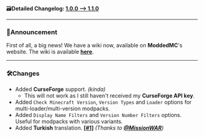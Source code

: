 🗃️**Detailed Changelog: [1.0.0 --> 1.1.0](https://github.com/UltimatChamp/ModpackUtils/compare/1.0.0+fabric.1.21.3...1.1.0+fabric.1.21.3)**

<hr>

### 📢Announcement

First of all, a big news! We have a wiki now, available on **ModdedMC**'s website. The wiki is available [**here**](https://moddedmc.org/en/mod/mutils/docs).

<hr>

### 🛠️Changes

- Added **CurseForge** support. _(kinda)_
  - This will not work as I still haven't received my **CurseForge API key**.
- Added `Check Minecraft Version`, `Version Types` and `Loader` options for multi-loader/multi-version modpacks.
- Added `Display Name Filters` and `Version Number Filters` options. Useful for modpacks with various variants. 
- Added **Turkish** translation. [**[#1]**](https://github.com/UltimatChamp/ModpackUtils/pull/1) _(Thanks to [**@MissionWAR**](https://github.com/MissionWAR))_
